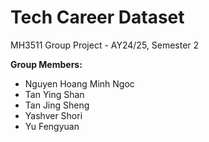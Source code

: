# Tech Career Dataset
MH3511 Group Project - AY24/25, Semester 2

**Group Members:**  
- Nguyen Hoang Minh Ngoc 
- Tan Ying Shan  
- Tan Jing Sheng
- Yashver Shori 
- Yu Fengyuan  
